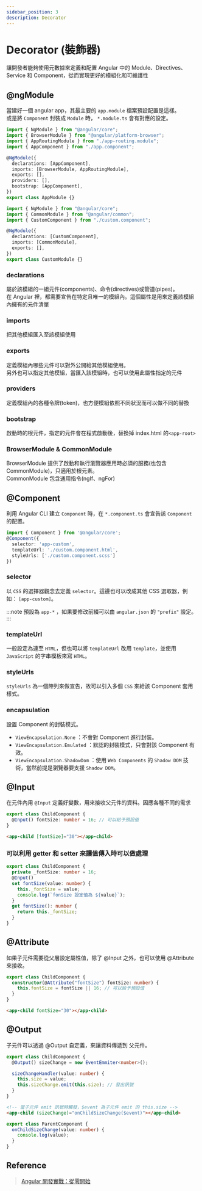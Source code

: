 ```yaml
---
sidebar_position: 3
description: Decorator
---
```


# Decorator (裝飾器)

讓開發者能夠使用元數據來定義和配置 Angular 中的 Module、Directives、Service 和 Component，從而實現更好的模組化和可維護性

## @ngModule

當建好一個 angular app，其最主要的 `app.module` 檔案預設配置是這樣。<br />
或是將 `Component` 封裝成 `Module` 時， `*.module.ts` 會有對應的設定。

```typescript app.module.ts
import { NgModule } from "@angular/core";
import { BrowserModule } from "@angular/platform-browser";
import { AppRoutingModule } from "./app-routing.module";
import { AppComponent } from "./app.component";

@NgModule({
  declarations: [AppComponent],
  imports: [BrowserModule, AppRoutingModule],
  exports: [],
  providers: [],
  bootstrap: [AppComponent],
})
export class AppModule {}
```

```typescript custom.module.ts
import { NgModule } from "@angular/core";
import { CommonModule } from "@angular/common";
import { CustomComponent } from "./custom.component";

@NgModule({
  declarations: [CustomComponent],
  imports: [CommonModule],
  exports: [],
})
export class CustomModule {}
```

### declarations

屬於該模組的一組元件(components)、命令(directives)或管道(pipes)。<br />
在 Angular 裡，都需要宣告在特定且唯一的模組內。這個屬性是用來定義該模組內擁有的元件清單

### imports

把其他模組匯入至該模組使用

### exports

定義模組內哪些元件可以對外公開給其他模組使用。<br />
另外也可以指定其他模組，當匯入該模組時，也可以使用此屬性指定的元件

### providers

定義模組內的各種令牌(token)，也方便模組依照不同狀況而可以做不同的替換

### bootstrap

啟動時的根元件，指定的元件會在程式啟動後，替換掉 index.html 的`<app-root>`

### BrowserModule & CommonModule

BrowserModule 提供了啟動和執行瀏覽器應用時必須的服務(也包含 CommonModule)，只適用於根元素。<br />
CommonModule 包含通用指令(ngIf、ngFor)

## @Component

利用 Angular CLI 建立 `Component` 時，在 `*.component.ts` 會宣告該 `Component` 的配置。

```typescript
import { Component } from '@angular/core';
@Component({
  selector: 'app-custom',
  templateUrl: './custom.component.html',
  styleUrls: ['./custom.component.scss']
})
```

### selector

以 `CSS` 的選擇器觀念去定義 `selector`。這邊也可以改成其他 CSS 選取器，例如： `[app-custom]`。

:::note
預設為 `app-*` ，如果要修改前綴可以由 `angular.json` 的 `"prefix"` 設定。
:::

### templateUrl

一般設定為連至 `HTML`，但也可以將 `templateUrl` 改用 `template`，並使用 `JavaScript` 的字串模板來寫 `HTML`。

### styleUrls

`styleUrls` 為一個陣列來做宣告，故可以引入多個 `CSS` 來給該 Component 套用樣式。

### encapsulation

設置 Component 的封裝模式。

- `ViewEncapsulation.None` ：不會對 Component 進行封裝。
- `ViewEncapsulation.Emulated` ：默認的封裝模式，只會對該 Component 有效。
- `ViewEncapsulation.ShadowDom` ：使用 `Web Components` 的 `Shadow DOM` 技術，當然前提是瀏覽器要支援 `Shadow DOM`。

## @Input

在元件內用 `@Input` 定義好變數，用來接收父元件的資料。因應各種不同的需求

```typescript child.component.ts
export class ChildComponent {
  @Input() fontSize: number = 16; // 可以給予預設值
}
```

```html parent.component.html
<app-child [fontSize]="30"></app-child>
```

### 可以利用 getter 和 setter 來讓值傳入時可以做處理

```typescript child.component.ts
export class ChildComponent {
  private _fontSize: number = 16;
  @Input()
  set fontSize(value: number) {
    this._fontSize = value;
    console.log(`fonSize 設定值為 ${value}`);
  }
  get fontSize(): number {
    return this._fontSize;
  }
}
```

## @Attribute

如果子元件需要從父層設定屬性值，除了 @Input 之外，也可以使用 @Attribute 來接收。

```typescript child.component.ts
export class ChildComponent {
  constructor(@Attribute("fontSize") fontSize: number) {
    this.fontSize = fontSize || 16; // 可以給予預設值
  }
}
```

```html parent.component.html
<app-child fontSize="30"></app-child>
```

## @Output

子元件可以透過 @Output 自定義，來讓資料傳遞到 父元件。

```typescript child.component.ts
export class ChildComponent {
  @Output() sizeChange = new EventEmmiter<number>();

  sizeChangeHandler(value: number) {
    this.size = value;
    this.sizeChange.emit(this.size); // 發出訊號
  }
}
```

```html parent.component.html
<!-- 當子元件 emit 訊號時觸發，$event 為子元件 emit 的 this.size -->
<app-child (sizeChange)="onChildSizeChange($event)"></app-child>
```

```typescript parent.component.ts
export class ParentComponent {
  onChildSizeChange(value: number) {
    console.log(value);
  }
}
```

## Reference

> [Angular 開發實戰：從零開始](https://www.udemy.com/course/angular-zero/)
